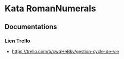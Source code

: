 # Kata RomanNumerals

## Documentations

### Lien Trello

- https://trello.com/b/cwqHeBkv/gestion-cycle-de-vie
